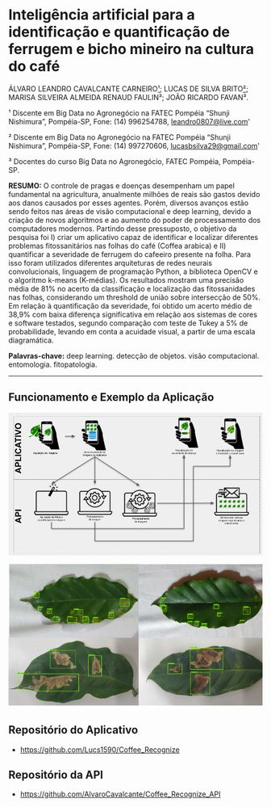 # Inteligência artificial para a identificação e quantificação de ferrugem e bicho mineiro na cultura do café


ÁLVARO LEANDRO CAVALCANTE CARNEIRO[¹](https://orcid.org/0000-0002-9485-7229); LUCAS DE SILVA BRITO[²](https://orcid.org/0000-0001-6748-5100); MARISA SILVEIRA ALMEIDA RENAUD FAULIN³; JOÃO RICARDO FAVAN³.


¹ Discente em Big Data no Agronegócio na FATEC Pompéia “Shunji Nishimura”, Pompéia-SP, Fone: (14) 996254788, leandro0807@live.com'

² Discente em Big Data no Agronegócio na FATEC Pompéia “Shunji Nishimura”, Pompéia-SP, Fone: (14) 997270606, lucasbsilva29@gmail.com'

³ Docentes do curso Big Data no Agronegócio, FATEC Pompéia, Pompéia-SP.


**RESUMO:** O controle de pragas e doenças desempenham um papel fundamental na agricultura, anualmente milhões de reais são gastos devido aos danos causados por esses agentes. Porém, diversos avanços estão sendo feitos nas áreas de visão computacional e deep learning, devido a criação de novos algoritmos e ao aumento do poder de processamento dos computadores modernos. Partindo desse pressuposto, o objetivo da pesquisa foi I) criar um aplicativo capaz de identificar e localizar diferentes problemas fitossanitários nas folhas do café (Coffea arabica) e II) quantificar a severidade de ferrugem do cafeeiro presente na folha. Para isso foram utilizados diferentes arquiteturas de redes neurais convolucionais, linguagem de programação Python, a biblioteca OpenCV e o algoritmo k-means (K-médias). Os resultados mostram uma precisão média de 81% no acerto da classificação e localização das fitossanidades nas folhas, considerando um threshold de união sobre intersecção de 50%. Em relação à quantificação da severidade, foi obtido um acerto médio de 38,9% com baixa diferença significativa em relação aos sistemas de cores e software testados, segundo comparação com teste de Tukey a 5% de probabilidade, levando em conta a acuidade visual, a partir de uma escala diagramática.

**Palavras-chave:** deep learning. detecção de objetos. visão computacional. entomologia. fitopatologia.

---

## Funcionamento e Exemplo da Aplicação
![Funcionamento](https://raw.githubusercontent.com/Lucs1590/cafe-phytopathology-detection/master/funcionamento.png "Funcionamento da aplicação")

![Exemplo](https://raw.githubusercontent.com/Lucs1590/cafe-phytopathology-detection/master/exemplo.png "FExemplo da aplicação")


## Repositório do Aplicativo
 - https://github.com/Lucs1590/Coffee_Recognize

## Repositório da API
 - https://github.com/AlvaroCavalcante/Coffee_Recognize_API
 
